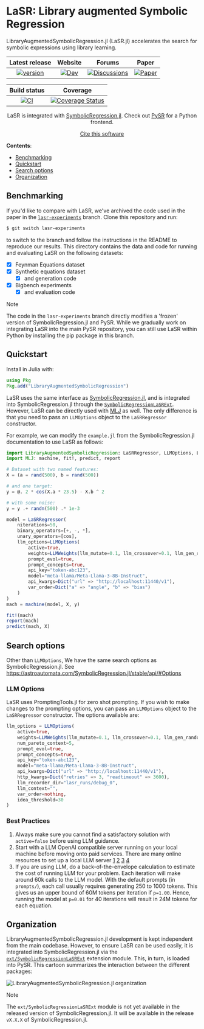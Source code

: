 # LaSR: Library augmented Symbolic Regression
LibraryAugmentedSymbolicRegression.jl (LaSR.jl) accelerates the search for symbolic expressions using library learning. 


<!-- prettier-ignore-start -->
<div align="center">

| Latest release | Website | Forums | Paper |
| :---: | :---: | :---: | :---: |
| [![version](https://juliahub.com/docs/General/LibraryAugmentedSymbolicRegression/stable/version.svg)](https://juliahub.com/ui/Packages/General/LibraryAugmentedSymbolicRegression) | [![Dev](https://img.shields.io/badge/docs-dev-blue.svg)](https://trishullab.github.io/lasr-web/) | [![Discussions](https://img.shields.io/badge/discussions-github-informational)](https://github.com/trishullab/LibraryAugmentedSymbolicRegression.jl/discussions) | [![Paper](https://img.shields.io/badge/arXiv-2409.09359-b31b1b)](https://arxiv.org/abs/2409.09359) |

| Build status | Coverage |
| :---: | :---: |
| [![CI](https://github.com/trishullab/LibraryAugmentedSymbolicRegression.jl/workflows/CI/badge.svg)](.github/workflows/CI.yml) | [![Coverage Status](https://coveralls.io/repos/github/trishullab/LibraryAugmentedSymbolicRegression.jl/badge.svg?branch=master)](https://coveralls.io/github/trishullab/LibraryAugmentedSymbolicRegression.jl?branch=master) |

LaSR is integrated with [SymbolicRegression.jl](https://github.com/MilesCranmer/SymbolicRegression.jl). Check out [PySR](https://github.com/MilesCranmer/PySR) for
a Python frontend.

[Cite this software](https://arxiv.org/abs/2409.09359)

</div>
<!-- prettier-ignore-end -->

**Contents**:

- [Benchmarking](#benchmarking)
- [Quickstart](#quickstart)
- [Search options](#search-options)
- [Organization](#organization)

## Benchmarking

If you'd like to compare with LaSR, we've archived the code used in the paper in the [`lasr-experiments`](https://github.com/trishullab/LaSR.jl/tree/lasr-experiments) branch. Clone this repository and run:
```bash
$ git switch lasr-experiments
```
to switch to the branch and follow the instructions in the README to reproduce our results. This directory contains the data and code for running and evaluating LaSR on the following datasets: 

- [x] Feynman Equations dataset
- [x] Synthetic equations dataset
    - [x] and generation code
- [x] Bigbench experiments
    - [x] and evaluation code
     
> [!NOTE]
> The code in the `lasr-experiments` branch directly modifies a 'frozen' version of SymbolicRegression.jl and PySR. While we gradually work on integrating LaSR into the main PySR repository, you can still use LaSR within Python by installing the pip package in this branch.


## Quickstart

Install in Julia with:

```julia
using Pkg
Pkg.add("LibraryAugmentedSymbolicRegression")
```

LaSR uses the same interface as [SymbolicRegression.jl](https://github.com/MilesCranmer/SymbolicRegression.jl), and is integrated into SymbolicRegression.jl through the [`SymbolicRegressionLaSRExt`](integration). However, LaSR can be directly used with [MLJ](https://github.com/alan-turing-institute/MLJ.jl) as well. The only difference is that you need to pass an `LLMOptions` object to the `LaSRRegressor` constructor.


For example, we can modify the `example.jl` from the SymbolicRegression.jl documentation to use LaSR as follows:

```julia
import LibraryAugmentedSymbolicRegression: LaSRRegressor, LLMOptions, LLMWeights
import MLJ: machine, fit!, predict, report

# Dataset with two named features:
X = (a = rand(500), b = rand(500))

# and one target:
y = @. 2 * cos(X.a * 23.5) - X.b ^ 2

# with some noise:
y = y .+ randn(500) .* 1e-3

model = LaSRRegressor(
    niterations=50,
    binary_operators=[+, -, *],
    unary_operators=[cos],
    llm_options=LLMOptions(
        active=true,
        weights=LLMWeights(llm_mutate=0.1, llm_crossover=0.1, llm_gen_random=0.1),
        prompt_evol=true,
        prompt_concepts=true,
        api_key="token-abc123",
        model="meta-llama/Meta-Llama-3-8B-Instruct",
        api_kwargs=Dict("url" => "http://localhost:11440/v1"),
        var_order=Dict("a" => "angle", "b" => "bias")
    )
)
mach = machine(model, X, y)

fit!(mach)
report(mach)
predict(mach, X)
```

## Search options

Other than `LLMOptions`, We have the same search options as SymbolicRegression.jl. See https://astroautomata.com/SymbolicRegression.jl/stable/api/#Options

### LLM Options

LaSR uses PromptingTools.jl for zero shot prompting. If you wish to make changes to the prompting options, you can pass an `LLMOptions` object to the `LaSRRegressor` constructor. The options available are:
```julia
llm_options = LLMOptions(
    active=true,                                                                # Whether to use LLM inference or not
    weights=LLMWeights(llm_mutate=0.1, llm_crossover=0.1, llm_gen_random=0.1),  # Probability of using LLM for mutation, crossover, and random generation
    num_pareto_context=5,                                                       # Number of equations to sample from the Pareto frontier for summarization.
    prompt_evol=true,                                                           # Whether to evolve natural language concepts through LLM calls.
    prompt_concepts=true,                                                       # Whether to use natural language concepts in the search.
    api_key="token-abc123",                                                     # API key to OpenAI API compatible server.
    model="meta-llama/Meta-Llama-3-8B-Instruct",                                # LLM model to use.
    api_kwargs=Dict("url" => "http://localhost:11440/v1"),                      # Keyword arguments passed to server.
    http_kwargs=Dict("retries" => 3, "readtimeout" => 3600),                    # Keyword arguments passed to HTTP requests.
    llm_recorder_dir="lasr_runs/debug_0",                                       # Directory to log LLM interactions.
    llm_context="",                                                             # Natural language concept to start with. You should also be able to initialize with a list of concepts.
    var_order=nothing,                                                          # Dict(variable_name => new_name).
    idea_threshold=30                                                           # Number of concepts to keep track of.
)
```

### Best Practices

1. Always make sure you cannot find a satisfactory solution with `active=false` before using LLM guidance.
1. Start with a LLM OpenAI compatible server running on your local machine before moving onto paid services. There are many online resources to set up a local LLM server [1](https://ollama.com/blog/openai-compatibility) [2](https://docs.vllm.ai/en/latest/getting_started/installation.html) [3](https://github.com/sgl-project/sglang?tab=readme-ov-file#backend-sglang-runtime-srt) [4](https://old.reddit.com/r/LocalLLaMA/comments/16y95hk/a_starter_guide_for_playing_with_your_own_local_ai/)
1. If you are using LLM, do a back-of-the-envelope calculation to estimate the cost of running LLM for your problem.  Each iteration will make around 60k calls to the LLM model. With the default prompts (in `prompts/`), each call usually requires generating 250 to 1000 tokens. This gives us an upper bound of 60M tokens per iteration if `p=1.00`. Hence, running the model at `p=0.01` for 40 iterations will result in 24M tokens for each equation.


## Organization

LibraryAugmentedSymbolicRegression.jl development is kept independent from the main codebase. However, to ensure LaSR can be used easily, it is integrated into SymbolicRegression.jl via the [`ext/SymbolicRegressionLaSRExt`](https://www.example.com) extension module. This, in turn, is loaded into PySR. This cartoon summarizes the interaction between the different packages:

![LibraryAugmentedSymbolicRegression.jl organization](https://raw.githubusercontent.com/trishullab/lasr-web/main/static/lasr-code-interactions.svg)

> [!NOTE]  
> The `ext/SymbolicRegressionLaSRExt` module is not yet available in the released version of SymbolicRegression.jl. It will be available in the release `vX.X.X` of SymbolicRegression.jl.
